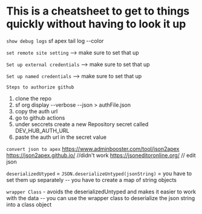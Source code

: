 # This is a cheatsheet to get to things quickly without having to look it up

`show debug logs`
 sf apex tail log --color

`set remote site setting`
--> make sure to set that up

`Set up external credentials`
--> make sure to set that up

`Set up named credentials`
--> make sure to set that up

`Steps to authorize github`
1. clone the repo
2. sf org display --verbose --json > authFile.json
3. copy the auth url
4. go to github actions
5. under seccrets create a new Repository secret called DEV_HUB_AUTH_URL
6. paste the auth url in the secret value

`convert json to apex`
https://www.adminbooster.com/tool/json2apex
https://json2apex.github.io/ //didn't work
https://jsoneditoronline.org/  // edit json

`deserializedUtyped` = `JSON.deserializeUntyped(jsonString)` = you have to set them up separately
-- you have to create a map of string objects

`wrapper Class` - avoids the deserializedUntyped and makes it easier to work with the data
-- you can use the wrapper class to deserialize the json string into a class object